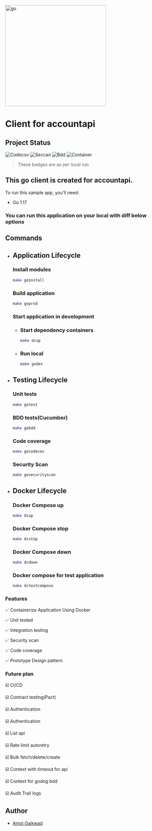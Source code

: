 <!-- # go-accountapi **Client**

## Required Go version
```
1.17.6
```

## Local setup and run 


![Codecov](https://img.shields.io/codecov/c/github/gaikwadamolraj/go-accountapi)
### Download go packages
```
make install
```


### Compose run file to start dependency(accountapi, postgresql, vault)
```
make up
```

### Local run
```
make localrun
```
## Run Tests 

### Unit tests run
```
make test
```

### Unit tests with coverage
```
make testcoverage
```

### BDD tests(Cucumber)
```
make cucumber
```

### Security scan
```
make securityscan
```


## Run Tests with docker-compose

#### Down prev compose if any and run tests with compose
```
 make down
 make testcompose
``` -->

<p align="left"> <a href="https://golang.org" target="_blank" rel="noreferrer"> <img src="https://raw.githubusercontent.com/devicons/devicon/master/icons/go/go-original.svg" alt="go"  width="320" height="320"/> </a> </p>

# Client for accountapi
## Project Status
![Codecov](https://img.shields.io/badge/codecoverage-100%25-green)
![Seccan](https://img.shields.io/badge/goscan-passing-green)
![Bdd](https://img.shields.io/badge/bddtests-100%25-green)
![Container](https://img.shields.io/badge/Containerisation-Yes-green)

 > These badges are as per local run

## This go client is created for accountapi.

To run this sample app, you'll need:

- Go 1.17

### You can run this application on your local with diff below options
## Commands ##

- ## Application Lifecycle

    ### Install modules

    ```sh
    make goinstall
    ```

    ### Build application

    ```sh
    make goprod
    ```

    ### Start application in development
    - ### Start dependency containers
        ```sh
        make dcup
        ```
    - ### Run local 
        ```sh
        make godev
        ```
- ## Testing Lifecycle

    ### Unit tests

    ```sh
    make gotest
    ```

    ### BDD tests(Cucumber)

    ```sh
    make gobdd
    ```

    ### Code coverage

    ```sh
    make gocodecov
    ```

    ### Security Scan

    ```sh
    make gosecurityscan
    ```
- ## Docker Lifecycle

    ### Docker Compose up

    ```sh
    make dcup
    ```

    ### Docker Compose stop

    ```sh
    make dcstop
    ```

    ### Docker Compose down

    ```sh
    make dcdown
    ```

    ### Docker compose for test application

    ```sh
    make dctestcompose
    ```
### Features

:white_check_mark: Containerize Application Using Docker

:white_check_mark: Unit tested

:white_check_mark: Integration testing

:white_check_mark: Security scan

:white_check_mark: Code coverage

:white_check_mark: Prototype Design pattern

### Future plan

:ballot_box_with_check: CI/CD

:ballot_box_with_check: Contract testing(Pact)

:ballot_box_with_check: Authentication

:ballot_box_with_check: Authentication

:ballot_box_with_check: List api

:ballot_box_with_check: Rate limit autoretry

:ballot_box_with_check: Bulk fetch/delete/create

:ballot_box_with_check: Context with timeout for api

:ballot_box_with_check: Context for godog bdd

:ballot_box_with_check: Audit Trail logs


## Author

- [Amol Gaikwad](https://github.com/gaikwadamolraj)